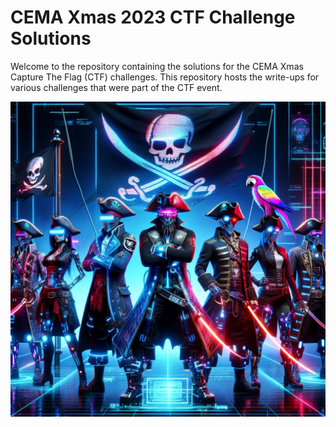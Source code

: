 # CEMA Xmas 2023 CTF Challenge Solutions

Welcome to the repository containing the solutions for the CEMA Xmas Capture The Flag (CTF) challenges. This repository hosts the write-ups for various challenges that were part of the CTF event.

![CyberPirates](<cyber pirates.webp>)
